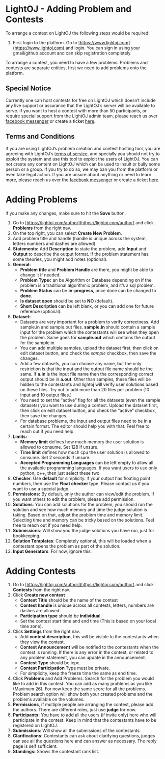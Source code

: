 # LightOJ - Adding Problem and Contests

To arrange a contest on LightOJ the following steps would be required:



1. First login to the platform. Go to [https://www.lightoj.com](https://www.lightoj.com) and login. You can sign in using your gmail/github account and can skip registration completely.

To arrange a contest, you need to have a few problems. Problems and contests are separate entities, first we need to add problems onto the platform.


## Special Notice

Currently one can host contests for free on LightOJ which doesn’t include any live support or assurance that the LightOJ’s server will be available to serve. If you want to host a contest with more than 50 participants, or require special support from the LightOJ admin team, please reach us over [facebook messenger](m.me/lightoj) or create a ticket  [here](https://github.com/lightoj-dev/bugs-and-features/issues).


## Terms and Conditions

If you are using LightOJ’s problem creation and contest hosting tool, you are agreeing with LightOJ’s [terms of service](https://github.com/lightoj-dev/privacy-policy/blob/master/terms-of-service.md), and specially you should not try to exploit the system and use this tool to exploit the users of LightOJ. You can not create any content on LightOJ which can be used to insult or bully some person or a group. If you try to do so, we may ban you from the platform or even take legal action. If you are unsure about anything or need to learn more, please reach us over the [facebook messenger](m.me/lightoj) or create a ticket [here](https://github.com/lightoj-dev/bugs-and-features/issues).


# Adding Problems

If you make any changes, make sure to hit the **Save** button.



1. Go to [https://lightoj.com/author](https://lightoj.com/author) and click **Problems** from the right nav.
2. On the top right, you can select **Create New Problem**.
3. Add problem title and handle (handle is unique across the system, letters numbers and dashes are allowed)
4. **Statements:** Add **Description** to state the problem, add **Input** and **Output** to describe the output format. If the problem statement has some theories, you might add notes (optional).
5. **General:**
    - **Problem title** and **Problem Handle** are there, you might be able to change it if needed.
    - **Problem Type**c an be Algorithm or Database depending on if the problem is a traditional algorithmic problem, and it’s a sql problem.
    - **Problem Status** can be **in-progress**, once done can be changed to **done**.
    - **Is dataset open** should be set to **NO** (default).
    - **Short Description** can be left blank, or you can add one for future reference (optional).
6. **Dataset:**
    - Datasets are very important for a problem to verify correctness. Add sample.in and sample.out files. **sample.in** should contain a sample input for the problem which the contestants will see when they open the problem. Same goes for **sample.out** which contains the output for the sample.in.
    - You can add multiple samples, upload the dataset first, then click on edit dataset button, and check the _sample_ checkbox, then save the changes.
    - Add a few datasets, you can choose any name, but the only restriction is that the input and the output file name should be the same. If **a.in** is the input file name then the corresponding correct output should be in **a.out**. Other than samples, these files will be hidden to the contestants and lightoj will verify user solutions based on these files. Try not to add more than 20 files per problem (10 input and 10 output files.)
    - You need to set the “active” flag for all the datasets (even the sample datasets) you want to use during a contest. Upload the dataset first, then click on edit dataset button, and check the “active” checkbox, then save the changes.
    - For database problems, the input and output files need to be in a certain format. The editor should help you with that. Feel free to reach out if you need help.
7. **Limits:**
    - **Memory limit** defines how much memory the user solution is allowed to consume. Set 128 if unsure.
    - **Time limit** defines how much cpu the user solution is allowed to consume. Set 2 seconds if unsure.
    - **Accepted Programming Languages** can be left empty to allow all the available programming languages. If you want users to use only python, c++, then just select these two.
8. **Checker**: Use **default** for simplicity. If your output has floating point numbers, then use the **Float checker** type. Please contact us if you want to use a special judge.
9. **Permissions:** By default, only the author can view/edit the problem. If you want others to edit the problem, please add permission. 
10. **Solutions**: You can add solutions for the problem, you should run the solution and see how much memory and time the judge solution is taking. Based on that, adjust the problem time and memory limit. Selecting time and memory can be tricky based on the solutions. Feel free to reach out if you need help.
11. **Submissions**: Will show you the judge solutions you have run, just for bookkeeping.
12. **Solution Templates**: Completely optional, this will be loaded when a contestant opens the problem as part of the solution.
13. **Input Generators**: For now, ignore this.


# Adding Contests

1. Go to [https://lightoj.com/author](https://lightoj.com/author) and click **Contests** from the right nav.
2. Click **Create new contest**
    - **Contest Title** should be the name of the contest
    - **Contest handle** is unique across all contests, letters, numbers are dashes are allowed.
    - **Participation type** should be **individual**.
    - Set the contest start time and end time (This is based on your local time zone).
3. Click **Settings** from the right nav.
    - Add **contest description**, this will be visible to the contestants when they view the contest.
    - **Contest Announcement** will be notified to the contestants when the contest is running. If there is any error in the contest, or related to any problem statement, you can update in the announcement.
    - **Contest Type** should be icpc.
    - **Contest Participation** Type must be private.
    - For simplicity, keep the freeze time the same as end time.
4. Click **Problems** and Add Problems. Search for the problem you would like to add in this contest. You can add as many problems as you like (Maximum 26). For now keep the same score for all the problems. Problem search option will show both your created problems and the problems available on the volumes.
5. **Permissions**, if multiple people are arranging the contest, please add the authors. There are different roles, just use **judge** for now.
6. **Participants:** You have to add all the users (if invite only) here who will participate in the contest. Keep in mind that the contestants have to be registered on LightOJ.
7. **Submissions**: Will show all the submissions of the contestants.
8. **Clarifications:** Contestants can ask about clarifying questions, judges can see all the questions here and can answer as necessary. The reply page is self sufficient.
9. **Standings:** Shows the contestant rank list.
